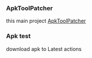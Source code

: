 ### ApkToolPatcher




this main project <a href ="https://github.com/SnowVolf/ApkToolPatcher">ApkToolPatcher</a>


### Apk test
download apk to Latest actions

